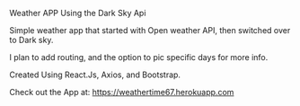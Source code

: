 Weather APP Using the Dark Sky Api

Simple weather app that started with Open weather API, then switched over to Dark sky.

I plan to add routing, and the option to pic specific days for more info. 

Created Using React.Js, Axios, and Bootstrap.

Check out the App at: https://weathertime67.herokuapp.com
